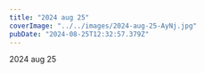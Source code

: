 ```yaml
---
title: "2024 aug 25"
coverImage: "../../images/2024-aug-25-AyNj.jpg"
pubDate: "2024-08-25T12:32:57.379Z"
---
```


2024 aug 25
